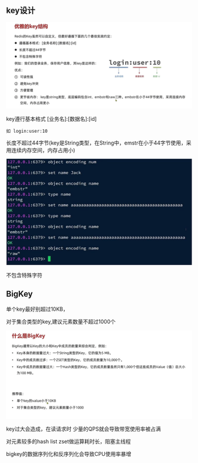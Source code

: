 key设计
---

![img_40.png](img_40.png)

key遵行基本格式 [业务名]:[数据名]:[id]

    如 login:user:10

长度不超过44字节(key是String类型，在String中，emstr在小于44字节使用，采用连续内存空间，内存占用小)

![img_41.png](img_41.png)

不包含特殊字符

BigKey
---

单个key最好别超过10KB，

对于集合类型的key,建议元素数量不超过1000个

![img_42.png](img_42.png)

key过大会造成，在读请求时 少量的QPS就会导致带宽使用率被占满

对元素较多的hash list zset做运算耗时长，阻塞主线程

bigkey的数据序列化和反序列化会导致CPU使用率暴增